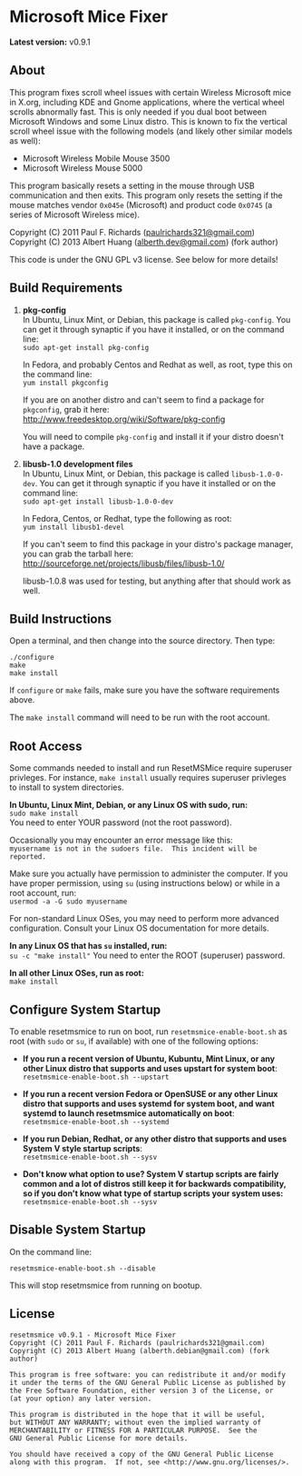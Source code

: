 Microsoft Mice Fixer
=====================

**Latest version:** v0.9.1

## About ##
This program fixes scroll wheel issues with certain Wireless Microsoft
mice in X.org, including KDE and Gnome applications, where the vertical
wheel scrolls abnormally fast. This is only needed if you dual boot
between Microsoft Windows and some Linux distro. This is known to fix
the vertical scroll wheel issue with the following models (and likely
other similar models as well):

*  Microsoft Wireless Mobile Mouse 3500
*  Microsoft Wireless Mouse 5000

This program basically resets a setting in the mouse through USB
communication and then exits. This program only resets the setting if
the mouse matches vendor `0x045e` (Microsoft) and product code `0x0745`
(a series of Microsoft Wireless mice).

Copyright (C) 2011 Paul F. Richards (paulrichards321@gmail.com)  
Copyright (C) 2013 Albert Huang (alberth.dev@gmail.com) (fork author)

This code is under the GNU GPL v3 license. See below for more details!

## Build Requirements ##
1. **pkg-config**  
   In Ubuntu, Linux Mint, or Debian, this package is called `pkg-config`.
   You can get it through synaptic if you have it installed, or on the command
   line:  
   `sudo apt-get install pkg-config`

   In Fedora, and probably Centos and Redhat as well, as root, type this on the
   command line:  
   `yum install pkgconfig`

   If you are on another distro and can't seem to find a package for
   `pkgconfig`, grab it here:  
   http://www.freedesktop.org/wiki/Software/pkg-config  
   
   You will need to compile `pkg-config` and install it if your distro doesn't
   have a package.

2. **libusb-1.0 development files**  
   In Ubuntu, Linux Mint, or Debian, this package is called `libusb-1.0-0-dev`.
   You can get it through synaptic if you have it installed or on the command
   line:  
   `sudo apt-get install libusb-1.0-0-dev`

   In Fedora, Centos, or Redhat, type the following as root:  
   `yum install libusb1-devel`

   If you can't seem to find this package in your distro's package manager,
   you can grab the tarball here:  
   http://sourceforge.net/projects/libusb/files/libusb-1.0/

   libusb-1.0.8 was used for testing, but anything after that should work as well.

## Build Instructions ##
Open a terminal, and then change into the source directory. Then type:

    ./configure  
    make  
    make install

If `configure` or `make` fails, make sure you have the software requirements above.  

The `make install` command will need to be run with the root account.  

## Root Access ##
Some commands needed to install and run ResetMSMice require superuser privleges.
For instance, `make install` usually requires superuser privleges to install to
system directories.

**In Ubuntu, Linux Mint, Debian, or any Linux OS with sudo, run:**  
`sudo make install`  
You need to enter YOUR password (not the root password).

Occasionally you may encounter an error message like this:  
`myusername is not in the sudoers file.  This incident will be reported.`

Make sure you actually have permission to administer the computer. If you have
proper permission, using `su` (using instructions below) or while in a root
account, run:  
`usermod -a -G sudo myusername`

For non-standard Linux OSes, you may need to perform more advanced configuration.
Consult your Linux OS documentation for more details.

**In any Linux OS that has `su` installed, run:**  
`su -c "make install"`
You need to enter the ROOT (superuser) password.

**In all other Linux OSes, run as root:**  
`make install`  

## Configure System Startup ##
To enable resetmsmice to run on boot, run `resetmsmice-enable-boot.sh` as root (with `sudo` or `su`, if available) with one of the following options:

* **If you run a recent version of Ubuntu, Kubuntu, Mint Linux, or any other Linux distro that supports and uses upstart for system boot**:  
    `resetmsmice-enable-boot.sh --upstart`

* **If you run a recent version Fedora or OpenSUSE or any other Linux distro that supports and uses systemd for system boot, and want systemd to launch resetmsmice automatically on boot**:  
    `resetmsmice-enable-boot.sh --systemd`

* **If you run Debian, Redhat, or any other distro that supports and uses System V style startup scripts**:  
    `resetmsmice-enable-boot.sh --sysv`

* **Don't know what option to use? System V startup scripts are fairly common and a lot of distros still keep it for backwards compatibility, so if you don't know what type of startup scripts your system uses:**  
    `resetmsmice-enable-boot.sh --sysv`

## Disable System Startup ##
On the command line:  

    resetmsmice-enable-boot.sh --disable

This will stop resetmsmice from running on bootup.

## License ##

    resetmsmice v0.9.1 - Microsoft Mice Fixer
    Copyright (C) 2011 Paul F. Richards (paulrichards321@gmail.com)
    Copyright (C) 2013 Albert Huang (alberth.debian@gmail.com) (fork author)
    
    This program is free software: you can redistribute it and/or modify
    it under the terms of the GNU General Public License as published by
    the Free Software Foundation, either version 3 of the License, or
    (at your option) any later version.
    
    This program is distributed in the hope that it will be useful,
    but WITHOUT ANY WARRANTY; without even the implied warranty of
    MERCHANTABILITY or FITNESS FOR A PARTICULAR PURPOSE.  See the
    GNU General Public License for more details.
    
    You should have received a copy of the GNU General Public License
    along with this program.  If not, see <http://www.gnu.org/licenses/>.

